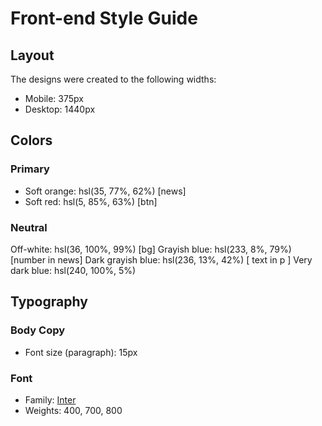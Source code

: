 # Front-end Style Guide

## Layout

The designs were created to the following widths:

- Mobile: 375px
- Desktop: 1440px

## Colors

### Primary

- Soft orange: hsl(35, 77%, 62%) [news]
- Soft red: hsl(5, 85%, 63%) [btn]

### Neutral

Off-white: hsl(36, 100%, 99%) [bg]
Grayish blue: hsl(233, 8%, 79%) [number in news]
Dark grayish blue: hsl(236, 13%, 42%) [ text in p ]
Very dark blue: hsl(240, 100%, 5%)

## Typography

### Body Copy

- Font size (paragraph): 15px

### Font

- Family: [Inter](https://fonts.google.com/specimen/Inter)
- Weights: 400, 700, 800
